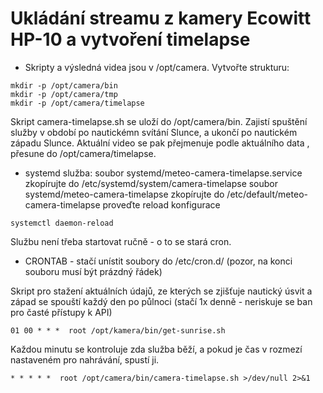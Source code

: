 # Ukládání streamu z kamery Ecowitt HP-10 a vytvoření timelapse

* Skripty a výsledná videa jsou v /opt/camera. Vytvořte strukturu:
```
mkdir -p /opt/camera/bin
mkdir -p /opt/camera/tmp
mkdir -p /opt/camera/timelapse
```
Skript camera-timelapse.sh se uloží do /opt/camera/bin. Zajistí spuštění služby v období po nautickémn svítání Slunce, a ukončí po nautickém západu Slunce. Aktuální video se pak přejmenuje podle aktuálního data , přesune do /opt/camera/timelapse.

* systemd služba:
soubor systemd/meteo-camera-timelapse.service zkopírujte do /etc/systemd/system/camera-timelapse
soubor systemd/meteo-camera-timelapse zkopírujte do /etc/default/meteo-camera-timelapse
proveďte reload konfigurace
```
systemctl daemon-reload
```
Službu není třeba startovat ručně - o to se stará cron.

* CRONTAB - stačí unístit soubory do /etc/cron.d/ (pozor, na konci souboru musí být prázdný řádek)

Skript pro stažení aktuálních údajů, ze kterých se zjišťuje nautický úsvit a západ se spouští každý den po půlnoci (stačí 1x denně - neriskuje se ban pro časté přístupy k API)
```
01 00 * * *  root /opt/kamera/bin/get-sunrise.sh
```

Každou minutu se kontroluje zda služba běží, a pokud je čas v rozmezí nastaveném pro nahrávání, spustí ji.
```
* * * * *  root /opt/camera/bin/camera-timelapse.sh >/dev/null 2>&1
```


